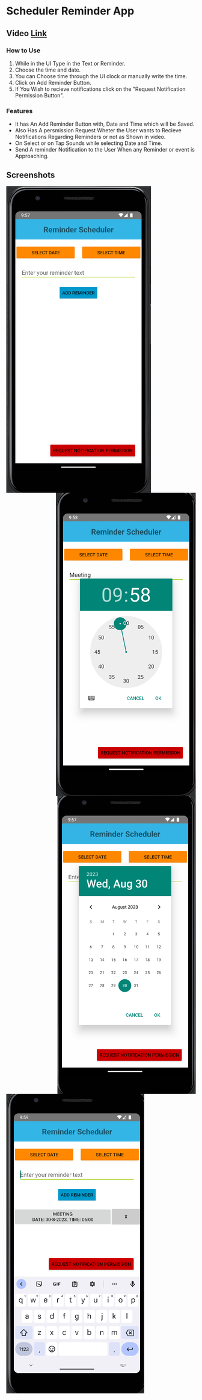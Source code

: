 <h1> Scheduler Reminder App</h1>
<h2> Video <a href="https://www.youtube.com/watch?v=dIKXaGYMZCw&ab_channel=KraKeN">Link</a></h2>
<h3>How to Use</h3>
<ol>
  <li>While in the UI Type in the Text or Reminder.</li>
  <li>Choose the time and date.</li>
  <li>You can Choose time through the UI clock or manually write the time.</li>
  <li>Click on Add Reminder Button.</li>
  <li>If You Wish to recieve notifications click on the "Request Notification Permission Button".</li>
</ol>
<h3> Features</h3>
<ul>
<li>It has An Add Reminder Button with, Date and Time which will be Saved.</li>
<li>Also Has A persmission Request Wheter the User wants to Recieve Notifications Regarding Reminders or not as Shown in video.</li>
<li>On Select or on Tap Sounds while selecting Date and Time.</li>
<li>Send A reminder Notification to the User When any Reminder or event is Approaching.</li>
</ul>




<h2>Screenshots</h2>
<img src = "https://github.com/rohitd2103/Reminder-Scheduler/blob/master/UI.png" alt = "UI" align = "left"><img src ="https://github.com/rohitd2103/Reminder-Scheduler/blob/master/Time.png" align = "right">

<img src = "https://github.com/rohitd2103/Reminder-Scheduler/blob/master/Date.png" align = "right"><img src = "https://github.com/rohitd2103/Reminder-Scheduler/blob/master/Reminder%20List.png" align  = "left"> 
